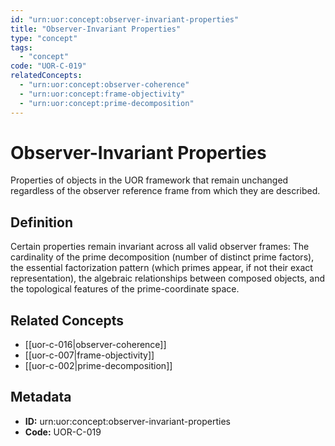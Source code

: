```yaml
---
id: "urn:uor:concept:observer-invariant-properties"
title: "Observer-Invariant Properties"
type: "concept"
tags:
  - "concept"
code: "UOR-C-019"
relatedConcepts:
  - "urn:uor:concept:observer-coherence"
  - "urn:uor:concept:frame-objectivity"
  - "urn:uor:concept:prime-decomposition"
---
```


# Observer-Invariant Properties

Properties of objects in the UOR framework that remain unchanged regardless of the observer reference frame from which they are described.

## Definition

Certain properties remain invariant across all valid observer frames: The cardinality of the prime decomposition (number of distinct prime factors), the essential factorization pattern (which primes appear, if not their exact representation), the algebraic relationships between composed objects, and the topological features of the prime-coordinate space.

## Related Concepts

- [[uor-c-016|observer-coherence]]
- [[uor-c-007|frame-objectivity]]
- [[uor-c-002|prime-decomposition]]

## Metadata

- **ID:** urn:uor:concept:observer-invariant-properties
- **Code:** UOR-C-019
